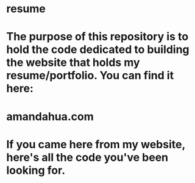# resume
# The purpose of this repository is to hold the code dedicated to building the website that holds my resume/portfolio. You can find it here:
# amandahua.com
# If you came here from my website, here's all the code you've been looking for.
